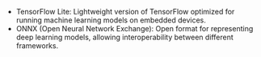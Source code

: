  - TensorFlow Lite: Lightweight version of TensorFlow optimized for running machine learning models on embedded devices.
 - ONNX (Open Neural Network Exchange): Open format for representing deep learning models, allowing interoperability between different frameworks.